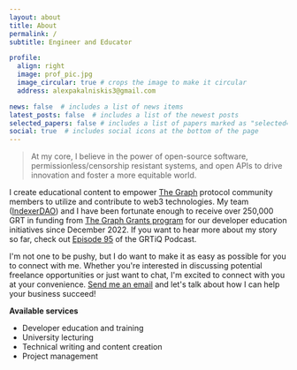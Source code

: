 ```yaml
---
layout: about
title: About
permalink: /
subtitle: Engineer and Educator

profile:
  align: right
  image: prof_pic.jpg
  image_circular: true # crops the image to make it circular
  address: alexpakalniskis3@gmail.com

news: false  # includes a list of news items
latest_posts: false  # includes a list of the newest posts
selected_papers: false # includes a list of papers marked as "selected={true}"
social: true  # includes social icons at the bottom of the page
---
```


> At my core, I believe in the power of open-source software, permissionless/censorship resistant systems, and open APIs to drive innovation and foster a more equitable world.

I create educational content to empower [The Graph](https://thegraph.com/en/) protocol community members to utilize and contribute to web3 technologies. My team ([IndexerDAO](https://www.indexerdao.com/)) and I have been fortunate enough to receive over 250,000 GRT in funding from [The Graph Grants program](https://thegraph.com/ecosystem/grants/) for our developer education initiatives since December 2022. If you want to hear more about my story so far, check out [Episode 95](https://www.grtiq.com/grtiq-podcast-95-alex-pakalniskis/) of the GRTiQ Podcast.

I'm not one to be pushy, but I do want to make it as easy as possible for you to connect with me. Whether you're interested in discussing potential freelance opportunities or just want to chat, I'm excited to connect with you at your convenience. [Send me an email](mailto:alexpakalniskis3@gmail.com) and let's talk about how I can help your business succeed!

**Available services**
* Developer education and training 
* University lecturing
* Technical writing and content creation
* Project management
